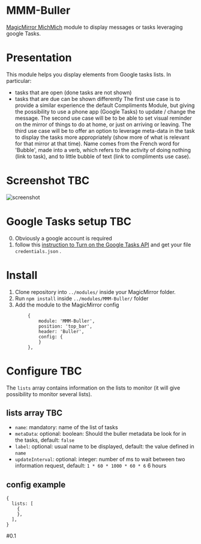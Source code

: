 # MMM-Buller

[MagicMirror MichMich](https://magicmirror.builders/) module to display messages or tasks leveraging google Tasks.

# Presentation
This module helps you display elements from Google tasks lists. In particular:
* tasks that are open (done tasks are not shown)
* tasks that are due can be shown differently
The first use case is to provide a similar experience the default Compliments Module, but giving the possibility to use a phone app (Google Tasks) to update / change the message.
The second use case will be to be able to set visual reminder on the mirror of things to do at home, or just on arriving or leaving.
The third use case will be to offer an option to leverage meta-data in the task to display the tasks more appropriately (show more of what is relevant for that mirror at that time).
Name comes from the French word for 'Bubble', made into a verb, which refers to the activity of doing nothing (link to task), and to little bubble of text (link to compliments use case).

# Screenshot TBC
![screenshot]()

# Google Tasks setup TBC

0. Obviously a google account is required
1. follow this [instruction to Turn on the Google Tasks API](https://developers.google.com/tasks/quickstart/nodejs) and get your file `credentials.json` .

# Install

1. Clone repository into `../modules/` inside your MagicMirror folder.
2. Run `npm install` inside `../modules/MMM-Buller/` folder
3. Add the module to the MagicMirror config
```
		{
	        module: 'MMM-Buller',
	        position: 'top_bar',
	        header: 'Buller',
	        config: {
	        }
    	},
```

# Configure TBC
The `lists` array contains information on the lists to monitor (it will give possibility to monitor several lists).
## lists array TBC
* `name`: mandatory: name of the list of tasks
* `metaData`: optional: boolean: Should the buller metadata be look for in the tasks, default: `false`
* `label`: optional: usual name to be displayed, default: the value defined in `name`
* `updateInterval`: optional: integer: number of ms to wait between two information request, default: `1 * 60 * 1000 * 60 * 6` 6 hours

## config example
```
{
  lists: [
    {
    },
  ],
}
```

#0.1
